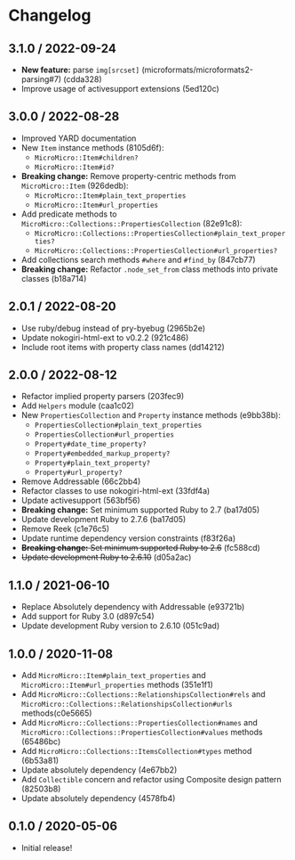 # Changelog

## 3.1.0 / 2022-09-24

- **New feature:** parse `img[srcset]` (microformats/microformats2-parsing#7) (cdda328)
- Improve usage of activesupport extensions (5ed120c)

## 3.0.0 / 2022-08-28

- Improved YARD documentation
- New `Item` instance methods (8105d6f):
  - `MicroMicro::Item#children?`
  - `MicroMicro::Item#id?`
- **Breaking change:** Remove property-centric methods from `MicroMicro::Item` (926dedb):
  - `MicroMicro::Item#plain_text_properties`
  - `MicroMicro::Item#url_properties`
- Add predicate methods to `MicroMicro::Collections::PropertiesCollection` (82e91c8):
  - `MicroMicro::Collections::PropertiesCollection#plain_text_properties?`
  - `MicroMicro::Collections::PropertiesCollection#url_properties?`
- Add collections search methods `#where` and `#find_by` (847cb77)
- **Breaking change:** Refactor `.node_set_from` class methods into private classes (b18a714)

## 2.0.1 / 2022-08-20

- Use ruby/debug instead of pry-byebug (2965b2e)
- Update nokogiri-html-ext to v0.2.2 (921c486)
- Include root items with property class names (dd14212)

## 2.0.0 / 2022-08-12

- Refactor implied property parsers (203fec9)
- Add `Helpers` module (caa1c02)
- New `PropertiesCollection` and `Property` instance methods (e9bb38b):
  - `PropertiesCollection#plain_text_properties`
  - `PropertiesCollection#url_properties`
  - `Property#date_time_property?`
  - `Property#embedded_markup_property?`
  - `Property#plain_text_property?`
  - `Property#url_property?`
- Remove Addressable (66c2bb4)
- Refactor classes to use nokogiri-html-ext (33fdf4a)
- Update activesupport (563bf56)
- **Breaking change:** Set minimum supported Ruby to 2.7 (ba17d05)
- Update development Ruby to 2.7.6 (ba17d05)
- Remove Reek (c1e76c5)
- Update runtime dependency version constraints (f83f26a)
- ~~**Breaking change:** Set minimum supported Ruby to 2.6~~ (fc588cd)
- ~~Update development Ruby to 2.6.10~~ (d05a2ac)

## 1.1.0 / 2021-06-10

- Replace Absolutely dependency with Addressable (e93721b)
- Add support for Ruby 3.0 (d897c54)
- Update development Ruby version to 2.6.10 (051c9ad)

## 1.0.0 / 2020-11-08

- Add `MicroMicro::Item#plain_text_properties` and `MicroMicro::Item#url_properties` methods (351e1f1)
- Add `MicroMicro::Collections::RelationshipsCollection#rels` and `MicroMicro::Collections::RelationshipsCollection#urls` methods(c0e5665)
- Add `MicroMicro::Collections::PropertiesCollection#names` and `MicroMicro::Collections::PropertiesCollection#values` methods (65486bc)
- Add `MicroMicro::Collections::ItemsCollection#types` method (6b53a81)
- Update absolutely dependency (4e67bb2)
- Add `Collectible` concern and refactor using Composite design pattern (82503b8)
- Update absolutely dependency (4578fb4)

## 0.1.0 / 2020-05-06

- Initial release!
